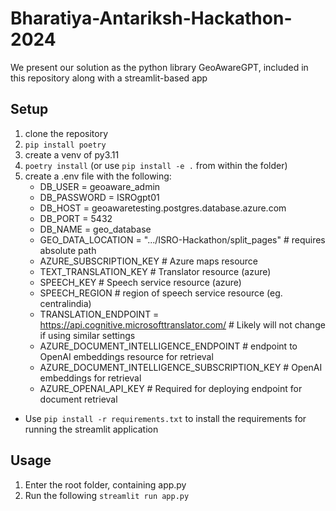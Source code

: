 # Bharatiya-Antariksh-Hackathon-2024
We present our solution as the python library GeoAwareGPT, included in this repository along with a streamlit-based app
## Setup
1. clone the repository
2. ```pip install poetry```
3. create a venv of py3.11
4. `poetry install` (or use `pip install -e .` from within the folder)
5. create a .env file with the following: 
    - DB_USER = geoaware_admin
    - DB_PASSWORD = ISROgpt01
    - DB_HOST = geoawaretesting.postgres.database.azure.com
    - DB_PORT = 5432
    - DB_NAME = geo_database
    - GEO_DATA_LOCATION = ".../ISRO-Hackathon/split_pages" # requires absolute path 
    - AZURE_SUBSCRIPTION_KEY # Azure maps resource  
    - TEXT_TRANSLATION_KEY # Translator resource (azure)  
    - SPEECH_KEY # Speech service resource (azure)  
    - SPEECH_REGION # region of speech service resource (eg. centralindia)
    - TRANSLATION_ENDPOINT = https://api.cognitive.microsofttranslator.com/ # Likely will not change if using similar settings
    - AZURE_DOCUMENT_INTELLIGENCE_ENDPOINT # endpoint to OpenAI embeddings resource for retrieval
    - AZURE_DOCUMENT_INTELLIGENCE_SUBSCRIPTION_KEY  # OpenAI embeddings for retrieval
    - AZURE_OPENAI_API_KEY # Required for deploying endpoint for document retrieval
- Use `pip install -r requirements.txt` to install the requirements for running the streamlit application

## Usage
1. Enter the root folder, containing app.py
2. Run the following
    ```streamlit run app.py```